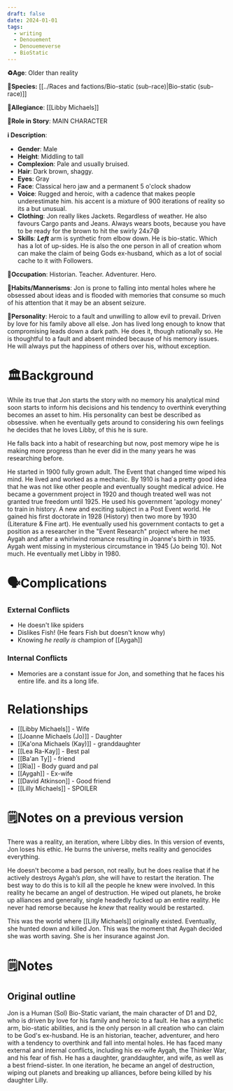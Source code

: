```yaml
---
draft: false
date: 2024-01-01
tags:
  - writing
  - Denouement
  - Denouemeverse
  - BioStatic
---
```

**♻️Age**: Older than reality

👾**Species:** [[../Races and factions/Bio-static (sub-race)|Bio-static (sub-race)]]

🏅**Allegiance**: [[Libby Michaels]]

**🎲Role in Story**:  MAIN CHARACTER

**ℹ️ Description**: 

* **Gender**: Male
* **Height**: Middling to tall
* **Complexion**: Pale and usually bruised.
* **Hair**: Dark brown, shaggy.
* **Eyes**:  Gray
* **Face**: Classical hero jaw and a permanent 5 o'clock shadow
* **Voice**: Rugged and heroic, with a cadence that makes people underestimate him. his accent is a mixture of 900 iterations of reality so its a but unusual.
* **Clothing**:  Jon really likes Jackets. Regardless of weather. He also favours Cargo pants and Jeans. Always wears boots, because you have to be ready for the brown to hit the swirly 24x7😄
* **Skills**: ***Left*** arm is synthetic from elbow down. He is  bio-static. Which has a lot of up-sides. He is also the one person in all of creation whom can make the claim of being Gods ex-husband, which as a lot of social cache to it with Followers.

**💼Occupation**: Historian. Teacher. Adventurer. Hero.

**🎺Habits/Mannerisms**: Jon is prone to falling into mental holes where he obsessed about ideas and is flooded with memories that consume so much of his attention that it may be an absent seizure.

**🧨Personality**: Heroic to a fault and unwilling to allow evil to prevail. Driven by love for his family above all else. Jon has lived long enough to know that compromising leads down a dark path. He does it, though rationally so. He is thoughtful to a fault and absent minded because of his memory issues. He will always put the happiness of others over his, without exception.

# 🏛️Background

While its true that Jon starts the story with no memory his analytical mind soon starts to inform his decisions and his tendency to overthink everything becomes an asset to him. His personality can best be described as obsessive. when he eventually gets around to considering his own feelings he decides that he loves Libby, of this he is sure.

He falls back into a habit of researching but now, post memory wipe he is making more progress than he ever did in the many years he was researching before.

He started in 1900 fully grown adult. The Event that changed time wiped his mind. He lived and worked as a mechanic. By 1910 is had a pretty good idea that he was not like other people and eventually sought medical advice. He became a government project in 1920 and though treated well was not granted true freedom until 1925. He used his government 'apology money' to train in history. A new and exciting subject in a Post Event world. He gained his first doctorate in 1928 (History) then two more by 1930 (Literature & Fine art). He eventually used his government contacts to get a position as a researcher in the "Event Research" project where he met Aygah and after a whirlwind romance resulting in Joanne's birth in 1935. Aygah went missing in mysterious circumstance in 1945 (Jo being 10). Not much. He eventually met Libby in 1980.

# 🗣️Complications

### **External Conflicts**

- He doesn't like spiders
- Dislikes Fish! (He fears Fish but doesn't know why)
- Knowing *he really is* champion of [[Aygah]]

### **Internal Conflicts**

- Memories are a constant issue for Jon, and something that he faces his entire life. and its a long life.

# Relationships

- [[Libby Michaels]] - Wife 
- [[Joanne Michaels (Jo)]]  - Daughter
- [[Ka'ona Michaels (Kay)]] - granddaughter 
- [[Lea Ra-Kay]] - Best pal
- [[Ba'an Ty]] - friend
- [[Ria]] - Body guard and pal
- [[Aygah]] - Ex-wife
- [[David Atkinson]] - Good friend
- [[Lilly Michaels]] - SPOILER

# 🗒️Notes on a previous version

There was a reality, an iteration, where Libby dies. In this version of events, Jon loses his ethic. He burns the universe, melts reality and genocides everything. 

He doesn't become a bad person, not really, but he does realise that if he actively destroys Aygah’s *plan*, she will have to restart the iteration. The best way to do this is to kill all the people he knew were involved. In this reality he became an angel of destruction. He wiped out planets, he broke up alliances and generally, single headedly fucked up an entire reality. He never had remorse because he *knew* that  reality would be restarted. 

This was the world where [[Lilly Michaels]] originally existed. Eventually, she hunted down and killed Jon. This was the moment that Aygah decided she was worth saving. She is her insurance against Jon.

# 🗒️Notes

## Original outline

Jon is a Human (Sol) Bio-Static variant, the main character of D1 and D2, who is driven by love for his family and heroic to a fault. He has a synthetic arm, bio-static abilities, and is the only person in all creation who can claim to be God's ex-husband. He is an historian, teacher, adventurer, and hero with a tendency to overthink and fall into mental holes. He has faced many external and internal conflicts, including his ex-wife Aygah, the Thinker War, and his fear of fish. He has a daughter, granddaughter, and wife, as well as a best friend-sister. In one iteration, he became an angel of destruction, wiping out planets and breaking up alliances, before being killed by his daughter Lilly.